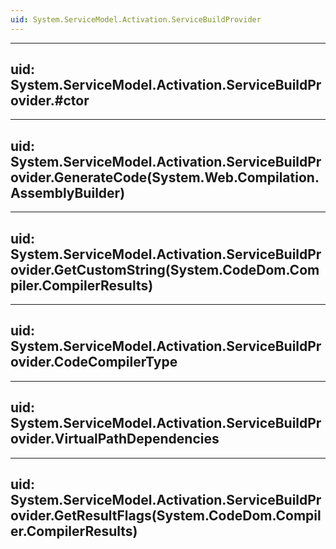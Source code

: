 ```yaml
---
uid: System.ServiceModel.Activation.ServiceBuildProvider
---
```


---
uid: System.ServiceModel.Activation.ServiceBuildProvider.#ctor
---

---
uid: System.ServiceModel.Activation.ServiceBuildProvider.GenerateCode(System.Web.Compilation.AssemblyBuilder)
---

---
uid: System.ServiceModel.Activation.ServiceBuildProvider.GetCustomString(System.CodeDom.Compiler.CompilerResults)
---

---
uid: System.ServiceModel.Activation.ServiceBuildProvider.CodeCompilerType
---

---
uid: System.ServiceModel.Activation.ServiceBuildProvider.VirtualPathDependencies
---

---
uid: System.ServiceModel.Activation.ServiceBuildProvider.GetResultFlags(System.CodeDom.Compiler.CompilerResults)
---
